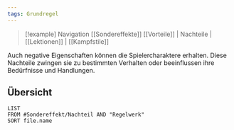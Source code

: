 ```yaml
---
tags: Grundregel
---
```

> [!example] Navigation 
>  [[Sondereffekte]]
>  [[Vorteile]] | Nachteile | [[Lektionen]] | [[Kampfstile]]

Auch negative Eigenschaften können die Spielercharaktere erhalten. Diese Nachteile zwingen sie zu bestimmten Verhalten oder beeinflussen ihre Bedürfnisse und Handlungen.


## Übersicht
```dataview
LIST
FROM #Sondereffekt/Nachteil AND "Regelwerk"
SORT file.name
```